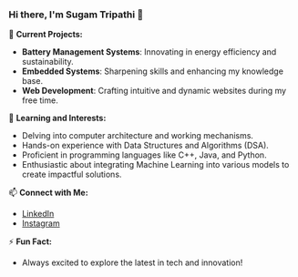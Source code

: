 ### Hi there, I'm Sugam Tripathi 👋

🔭 **Current Projects:**
- **Battery Management Systems**: Innovating in energy efficiency and sustainability.
- **Embedded Systems**: Sharpening skills and enhancing my knowledge base.
- **Web Development**: Crafting intuitive and dynamic websites during my free time.

🌱 **Learning and Interests:**
- Delving into computer architecture and working mechanisms.
- Hands-on experience with Data Structures and Algorithms (DSA).
- Proficient in programming languages like C++, Java, and Python.
- Enthusiastic about integrating Machine Learning into various models to create impactful solutions.

📫 **Connect with Me:**
- [LinkedIn](https://www.linkedin.com/in/sugam-tripathi-295a932a0/)
- [Instagram](https://instagram.com/sugam_tripathi_?igshid=NGExMmI2YTkyZg==)

⚡ **Fun Fact:**
- Always excited to explore the latest in tech and innovation!




<!--
**SugamTripathi0500/sugamtripathi0500** is a ✨ _special_ ✨ repository because its `README.md` (this file) appears on your GitHub profile.

Here are some ideas to get you started:

- 🔭 I’m currently working on ...
- 🌱 I’m currently learning ...
- 👯 I’m looking to collaborate on ...
- 🤔 I’m looking for help with ...
- 💬 Ask me about ...
- 📫 How to reach me: ...
- 😄 Pronouns: ...
- ⚡ Fun fact: ...
-->
